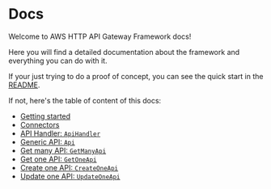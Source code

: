 # Docs

Welcome to AWS HTTP API Gateway Framework docs!

Here you will find a detailed documentation about the framework and everything you can do with it.

If your just trying to do a proof of concept, you can see the quick start in the [README](../README.md#quick-start).

If not, here's the table of content of this docs:

- [Getting started](getting-started.md)
- [Connectors](connectors.md)
- [API Handler: `ApiHandler`](api-handler.md)
- [Generic API: `Api`](generic-api.md)
- [Get many API: `GetManyApi`](get-many-api.md)
- [Get one API: `GetOneApi`](get-one-api.md)
- [Create one API: `CreateOneApi`](create-one-api.md)
- [Update one API: `UpdateOneApi`](update-one-api.md)

